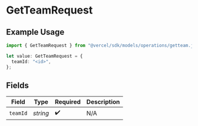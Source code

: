 # GetTeamRequest

## Example Usage

```typescript
import { GetTeamRequest } from "@vercel/sdk/models/operations/getteam.js";

let value: GetTeamRequest = {
  teamId: "<id>",
};
```

## Fields

| Field              | Type               | Required           | Description        |
| ------------------ | ------------------ | ------------------ | ------------------ |
| `teamId`           | *string*           | :heavy_check_mark: | N/A                |